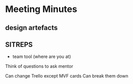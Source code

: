 Meeting Minutes
==

design artefacts
--



SITREPS
--
- team tool (where are you at)


Think of questions to ask mentor

Can change Trello except MVF cards
Can break them down
